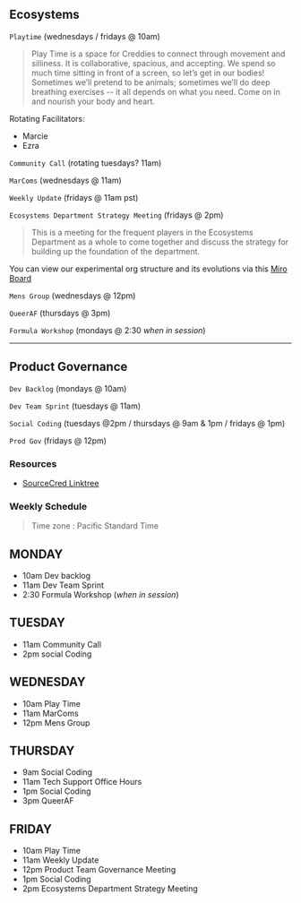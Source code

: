 ## Ecosystems

`Playtime` (wednesdays / fridays @ 10am)
> Play Time is a space for Creddies to connect through movement and silliness. It is collaborative, spacious, and accepting. We spend so much time sitting in front of a screen, so let’s get in our bodies! Sometimes we’ll pretend to be animals; sometimes we’ll do deep breathing exercises -- it all depends on what you need. Come on in and nourish your body and heart.

Rotating Facilitators: 
+ Marcie
+ Ezra 

`Community Call` (rotating tuesdays? 11am)

`MarComs` (wednesdays @ 11am)

`Weekly Update` (fridays @ 11am pst)

`Ecosystems Department Strategy Meeting` (fridays @ 2pm)
> This is a meeting for the frequent players in the Ecosystems Department as a whole to come together and discuss the strategy for building up the foundation of the department. 

You can view our experimental org structure and its evolutions via this [Miro Board](https://miro.com/app/board/o9J_l3ah_6g=/)

`Mens Group` (wednesdays @ 12pm)

`QueerAF` (thursdays @ 3pm)

`Formula Workshop` (mondays @ 2:30 *when in session*)

----

## Product Governance 

`Dev Backlog` (mondays @ 10am)

`Dev Team Sprint` (tuesdays @ 11am)

`Social Coding` (tuesdays @2pm / thursdays @ 9am & 1pm / fridays @ 1pm)

`Prod Gov` (fridays @ 12pm)



### Resources

- [SourceCred Linktree](https://linktr.ee/sourcecred)

### Weekly Schedule 
> Time zone : Pacific Standard Time

## MONDAY
+ 10am Dev backlog
+ 11am Dev Team Sprint
+ 2:30 Formula Workshop (*when in session*)

## TUESDAY
+ 11am Community Call
+ 2pm social Coding

## WEDNESDAY
+ 10am Play Time
+ 11am MarComs
+ 12pm Mens Group

## THURSDAY
+ 9am Social Coding
+ 11am Tech Support Office Hours
+ 1pm Social Coding
+ 3pm QueerAF

## FRIDAY
+ 10am Play Time 
+ 11am Weekly Update
+ 12pm Product Team Governance Meeting
+ 1pm Social Coding
+ 2pm Ecosystems Department Strategy Meeting
